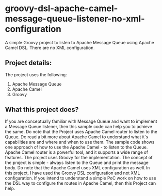 # groovy-dsl-apache-camel-message-queue-listener-no-xml-configuration
A simple Groovy project to listen to Apache Message Queue using Apache Camel DSL. There are no XML configuration.

## Project details:
The project uses the following:
1. Apache Message Queue
2. Apache Camel
3. Groovy

## What this project does?
If you are conceptually familiar with Message Queue and want to implement a Message Queue listener, then this sample code can help you to achieve the same. Do note that the Project uses Apache Camel router to listen to the Queue. Do read a bit more about Apache Camel to understand what it's capabilities are and where and when to use them. The sample code shows one approach of how to use the Apache Camel - to listen to the Queue. Apache Camel router is a powerful tool, and it supports a wide range of features. The project uses Groovy for the implementation. The concept of the project is simple - always listen to the Queue and print the message body. Do note that the Apache Camel uses XML configuration as well. In this project, I have used the Groovy DSL configuration and not XML configuration. If you intend to understand a simple PoC work on how to use the DSL way to configure the routes in Apache Camel, then this Project can help.